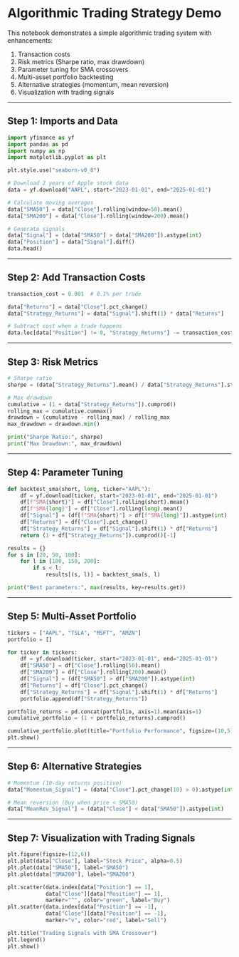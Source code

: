 # Algorithmic Trading Strategy Demo
This notebook demonstrates a simple algorithmic trading system with enhancements:
1. Transaction costs
2. Risk metrics (Sharpe ratio, max drawdown)
3. Parameter tuning for SMA crossovers
4. Multi-asset portfolio backtesting
5. Alternative strategies (momentum, mean reversion)
6. Visualization with trading signals

---

## Step 1: Imports and Data

```python
import yfinance as yf
import pandas as pd
import numpy as np
import matplotlib.pyplot as plt

plt.style.use("seaborn-v0_8")

# Download 2 years of Apple stock data
data = yf.download("AAPL", start="2023-01-01", end="2025-01-01")

# Calculate moving averages
data["SMA50"] = data["Close"].rolling(window=50).mean()
data["SMA200"] = data["Close"].rolling(window=200).mean()

# Generate signals
data["Signal"] = (data["SMA50"] > data["SMA200"]).astype(int)
data["Position"] = data["Signal"].diff()
data.head()
```

---

## Step 2: Add Transaction Costs

```python
transaction_cost = 0.001  # 0.1% per trade

data["Returns"] = data["Close"].pct_change()
data["Strategy_Returns"] = data["Signal"].shift(1) * data["Returns"]

# Subtract cost when a trade happens
data.loc[data["Position"] != 0, "Strategy_Returns"] -= transaction_cost
```

---

## Step 3: Risk Metrics

```python
# Sharpe ratio
sharpe = (data["Strategy_Returns"].mean() / data["Strategy_Returns"].std()) * np.sqrt(252)

# Max drawdown
cumulative = (1 + data["Strategy_Returns"]).cumprod()
rolling_max = cumulative.cummax()
drawdown = (cumulative - rolling_max) / rolling_max
max_drawdown = drawdown.min()

print("Sharpe Ratio:", sharpe)
print("Max Drawdown:", max_drawdown)
```

---

## Step 4: Parameter Tuning

```python
def backtest_sma(short, long, ticker="AAPL"):
    df = yf.download(ticker, start="2023-01-01", end="2025-01-01")
    df[f"SMA{short}"] = df["Close"].rolling(short).mean()
    df[f"SMA{long}"] = df["Close"].rolling(long).mean()
    df["Signal"] = (df[f"SMA{short}"] > df[f"SMA{long}"]).astype(int)
    df["Returns"] = df["Close"].pct_change()
    df["Strategy_Returns"] = df["Signal"].shift(1) * df["Returns"]
    return (1 + df["Strategy_Returns"]).cumprod()[-1]

results = {}
for s in [20, 50, 100]:
    for l in [100, 150, 200]:
        if s < l:
            results[(s, l)] = backtest_sma(s, l)

print("Best parameters:", max(results, key=results.get))
```

---

## Step 5: Multi-Asset Portfolio

```python
tickers = ["AAPL", "TSLA", "MSFT", "AMZN"]
portfolio = []

for ticker in tickers:
    df = yf.download(ticker, start="2023-01-01", end="2025-01-01")
    df["SMA50"] = df["Close"].rolling(50).mean()
    df["SMA200"] = df["Close"].rolling(200).mean()
    df["Signal"] = (df["SMA50"] > df["SMA200"]).astype(int)
    df["Returns"] = df["Close"].pct_change()
    df["Strategy_Returns"] = df["Signal"].shift(1) * df["Returns"]
    portfolio.append(df["Strategy_Returns"])

portfolio_returns = pd.concat(portfolio, axis=1).mean(axis=1)
cumulative_portfolio = (1 + portfolio_returns).cumprod()

cumulative_portfolio.plot(title="Portfolio Performance", figsize=(10,5))
plt.show()
```

---

## Step 6: Alternative Strategies

```python
# Momentum (10-day returns positive)
data["Momentum_Signal"] = (data["Close"].pct_change(10) > 0).astype(int)

# Mean reversion (Buy when price < SMA50)
data["MeanRev_Signal"] = (data["Close"] < data["SMA50"]).astype(int)
```

---

## Step 7: Visualization with Trading Signals

```python
plt.figure(figsize=(12,6))
plt.plot(data["Close"], label="Stock Price", alpha=0.5)
plt.plot(data["SMA50"], label="SMA50")
plt.plot(data["SMA200"], label="SMA200")

plt.scatter(data.index[data["Position"] == 1], 
            data["Close"][data["Position"] == 1], 
            marker="^", color="green", label="Buy")
plt.scatter(data.index[data["Position"] == -1], 
            data["Close"][data["Position"] == -1], 
            marker="v", color="red", label="Sell")

plt.title("Trading Signals with SMA Crossover")
plt.legend()
plt.show()
```
